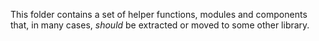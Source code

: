 This folder contains a set of helper functions, modules and components that,
in many cases, _should_ be extracted or moved to some other library.
